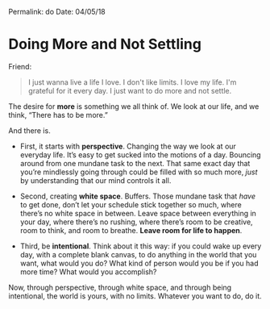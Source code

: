 Permalink: do
Date: 04/05/18

# Doing More and Not Settling

Friend:

> I just wanna live a life I love. I don't like limits. I love my life. I'm grateful for it every day. I just want to do more and not settle.

The desire for **more** is something we all think of. We look at our life, and we think, “There has to be more.”

And there is.

- First, it starts with **perspective**. Changing the way we look at our everyday life. It’s easy to get sucked into the motions of a day. Bouncing around from one mundane task to the next. That same exact day that you’re mindlessly going through could be filled with so much more, *just* by understanding that our mind controls it all.

- Second, creating **white space**. Buffers. Those mundane task that *have* to get done, don’t let your schedule stick together so much, where there’s no white space in between. Leave space between everything in your day, where there’s no rushing, where there’s room to be creative, room to think, and room to breathe. **Leave room for life to happen**.

- Third, be **intentional**. Think about it this way: if you could wake up every day, with a complete blank canvas, to do anything in the world that you want, what would you do? What kind of person would you be if you had more time? What would you accomplish?

Now, through perspective, through white space, and through being intentional, the world is yours, with no limits. Whatever you want to do, do it.